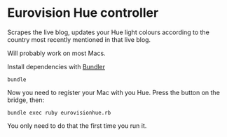 Eurovision Hue controller
=========================

Scrapes the live blog, updates your Hue light colours according to the country
most recently mentioned in that live blog.

Will probably work on most Macs.

Install dependencies with [Bundler](https://bundler.io)

    bundle
    
Now you need to register your Mac with you Hue. Press the button on the bridge, then:

    bundle exec ruby eurovisionhue.rb

You only need to do that the first time you run it.
